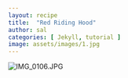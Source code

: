 ```yaml
---
layout: recipe
title:  "Red Riding Hood"
author: sal
categories: [ Jekyll, tutorial ]
image: assets/images/1.jpg
---
```

![IMG_0106.JPG](image/IMG_0106.JPG)
